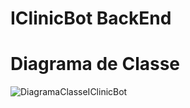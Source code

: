 # IClinicBot BackEnd
# Diagrama de Classe
![DiagramaClasseIClinicBot](https://github.com/Correiakaue0/IClinicBot_BackEnd/assets/99895282/bd4d30dc-2dd0-4494-8ac8-a5dabb30dc58)


